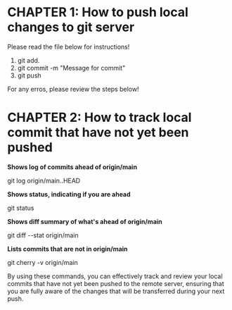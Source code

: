 # CHAPTER 1: How to push local changes to git server #  

Please read the file below for instructions!

1. git add.
2. git commit -m "Message for commit"
3. git push

For any erros, please review the steps below!

# CHAPTER 2: How to track local commit that have not yet been pushed #

**Shows log of commits ahead of origin/main**

git log origin/main..HEAD

**Shows status, indicating if you are ahead**

git status

**Shows diff summary of what's ahead of origin/main**

git diff --stat origin/main

**Lists commits that are not in origin/main**

git cherry -v origin/main

By using these commands, you can effectively track and review your local commits that have not yet been pushed to the remote server, ensuring that you are fully aware of the changes that will be transferred during your next push.